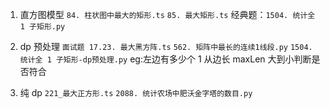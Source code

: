 1. 直方图模型
   `84. 柱状图中最大的矩形.ts`
   `85. 最大矩形.ts`
   经典题：`1504. 统计全 1 子矩形.py`

2. dp 预处理
   `面试题 17.23. 最大黑方阵.ts`
   `562. 矩阵中最长的连续1线段.py`
   `1504. 统计全 1 子矩形-dp预处理.py`
   eg:左边有多少个 1
   从边长 maxLen 大到小判断是否符合

3. 纯 dp
   `221_最大正方形.ts`
   `2088. 统计农场中肥沃金字塔的数目.py`
